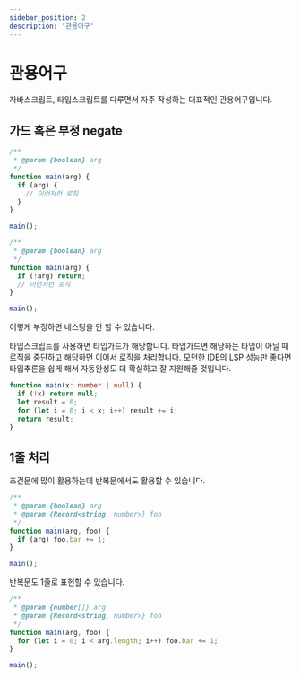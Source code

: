 ```yaml
---
sidebar_position: 2
description: '관용어구'
---
```


# 관용어구

자바스크립트, 타입스크립트를 다루면서 자주 작성하는 대표적인 관용어구입니다.

## 가드 혹은 부정 negate

```js
/**
 * @param {boolean} arg
 */
function main(arg) {
  if (arg) {
    // 이런저런 로직
  }
}

main();
```

```js
/**
 * @param {boolean} arg
 */
function main(arg) {
  if (!arg) return;
  // 이런저런 로직
}

main();
```

이렇게 부정하면 네스팅을 안 할 수 있습니다.

타입스크립트를 사용하면 타입가드가 해당합니다. 타입가드면 해당하는 타입이 아닐 때 로직을 중단하고 해당하면 이어서 로직을 처리합니다. 모던한 IDE의 LSP 성능만 좋다면 타입추론을 쉽게 해서 자동완성도 더 확실하고 잘 지원해줄 것입니다.

```ts
function main(x: number | null) {
  if (!x) return null;
  let result = 0;
  for (let i = 0; i < x; i++) result += i;
  return result;
}
```

## 1줄 처리

조건문에 많이 활용하는데 반복문에서도 활용할 수 있습니다.

```js
/**
 * @param {boolean} arg
 * @param {Record<string, number>} foo
 */
function main(arg, foo) {
  if (arg) foo.bar += 1;
}

main();
```

반복문도 1줄로 표현할 수 있습니다.

```js
/**
 * @param {number[]} arg
 * @param {Record<string, number>} foo
 */
function main(arg, foo) {
  for (let i = 0; i < arg.length; i++) foo.bar += 1;
}

main();
```

<!--
## 메서드 쿼리

switch case문 대신에 활용해볼 수 있는 패턴입니다.

정재남 선생님이 소개해준 패턴입니다.

-->

<!-- ## 예외처리로 실행 중단 -->
